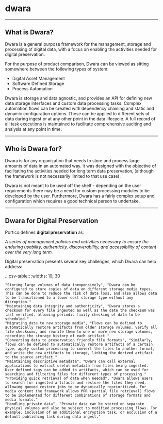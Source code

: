 # dwara

--------------
What is Dwara?
--------------

Dwara is a general purpose framework for the management, storage and processing of digital data, with a focus on enabling the activities needed for digital preservation. 

For the purpose of product comparison, Dwara can be viewed as sitting somewhere between the following types of system:

* Digital Asset Management
* Software Defined Storage
* Process Automation

Dwara is storage and data agnostic, and provides an API for defining new data storage interfaces and custom data processing tasks. Complex automation flows can be created with dependency chaining and static and dynamic configuration options. These can be applied to different sets of data during ingest or at any other point in the data lifecycle. A full record of all task executions is maintained to facilitate comprehensive auditing and analysis at any point in time.

-----------------
Who is Dwara for?
-----------------

Dwara is for any organization that needs to store and process large amounts of data in an automated way. It was designed with the objective of facilitating the activities needed for long term data preservation, (although the framework is not necessarily limited to that use case). 

Dwara is not meant to be used off the shelf - depending on the user requirements there may be a need for custom processing modules to be developed by the user. Furthermore, Dwara has a fairly complex setup and configuration which requires a good technical person to undertake. 

------------------------------
Dwara for Digital Preservation 
------------------------------

Portico defines **digital preservation** as:

   *A series of management policies and activities necessary to ensure the enduring usability, authenticity, discoverability, and accessibility of content over the very long term.*

Digital preservation presents several key challenges, which Dwara can help address:

.. csv-table:: 
    :widths: 10, 30

    "Storing large volumes of data inexpensively", "Dwara can be configured to store copies of data on different storage media types. This can be done to reduce the risk of data loss, and also allows data to be transitioned to a lower cost storage type without any disruption."
    "Maintaining data integrity and authenticity", "Dwara stores a checksum for every file ingested as well as the date the checksum was last verified, allowing periodic fixity checking of data to be scheduled."
    "Migrating data to new storage media", "Flows can be defined to automatically restore artifacts from older storage volumes, verify all file checksums, and rewrite them to one or more new storage volumes, recording the storage history of each artifact."
    "Converting data to preservation friendly file formats", "Similarly, flows can be defined to automatically restore artifacts of a certain type, apply custom processing to convert the files to another format, and write the new artifacts to storage, linking the derived artifact to the source artifact."
    "Maintaining descriptive metadata", "Dwara can call external applications to extract useful metadata from files being ingested. User defined tags can be added to artifacts, which can be used for searching and filtering files for different types of processing."
    "Providing quick retrieval of data when needed", "Dwara allows users to search for ingested artifacts and restore the files they need, allowing queued restore jobs to be dynamically reprioritized. For media content the framework allows PFR (partial file retrieval) flows to be implemented for different combinations of storage formats and media formats."
    "Handling private data", "Private data can be stored on separate physical volumes and also be subject to modified processing flows. For example, inclusion of an additional encryption task, or exclusion of a default publishing task during data ingest."






